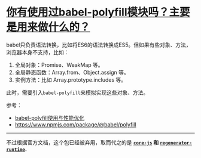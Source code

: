 # [你有使用过babel-polyfill模块吗？主要是用来做什么的？](https://github.com/haizlin/fe-interview/issues/473)



babel只负责语法转换，比如将ES6的语法转换成ES5。但如果有些对象、方法，浏览器本身不支持，比如：

1. 全局对象：Promise、WeakMap 等。
2. 全局静态函数：Array.from、Object.assign 等。
3. 实例方法：比如 Array.prototype.includes 等。

此时，需要引入`babel-polyfill`来模拟实现这些对象、方法。



参考：

- [babel-polyfill使用与性能优化](https://www.cnblogs.com/chyingp/p/understanding-babel-polyfill.html)
- https://www.npmjs.com/package/@babel/polyfill



---

不过根据官方文档，这个包已经被弃用，取而代之的是 **[`core-js`](https://github.com/zloirock/core-js) 和 [`regenerator-runtime`](https://www.npmjs.com/package/regenerator-runtime).** 

